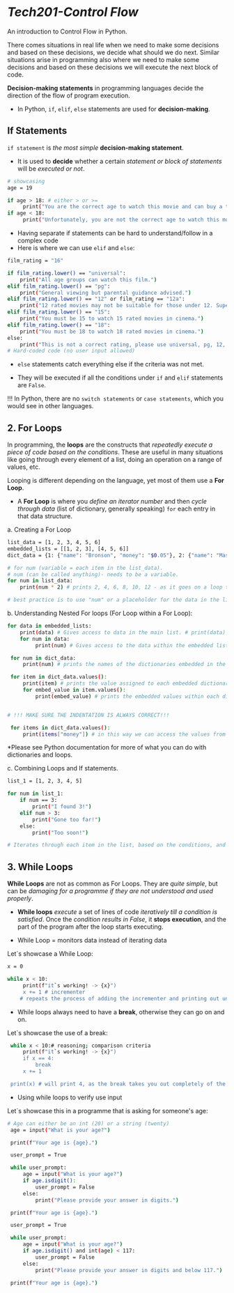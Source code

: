 # ***Tech201-Control Flow***
An introduction to Control Flow in Python.

There comes situations in real life when we need to make some decisions and based on these decisions, we decide what should we do next. Similar situations arise in programming also where we need to make some decisions and based on these decisions we will execute the next block of code. 

**Decision-making statements** in programming languages decide the direction of the flow of program execution. 

- In Python, `if`, `elif`, `else` statements are used for **decision-making**.

##  If Statements

`if statement` is *the most simple* **decision-making statement**. 

- It is used to **decide** whether a certain *statement or block of statements* will be *executed or not*.

```bash
# showcasing
age = 19

if age > 18: # either > or >=
     print("You are the correct age to watch this movie and can buy a ticket.") #clause
if age < 18:
     print("Unfortunately, you are not the correct age to watch this movie, and therefore, cannot buy a ticket.")
```
- Having separate if statements can be hard to understand/follow in a complex code
- Here is where we can use `elif` and `else`:
```bash
film_rating = "16"

if film_rating.lower() == "universal":
    print("All age groups can watch this film.")
elif film_rating.lower() == "pg":
    print("General viewing but parental guidance advised.")
elif film_rating.lower() == "12" or film_rating == "12a":
    print("12 rated movies may not be suitable for those under 12. Supervision is recommended.")
elif film_rating.lower() == "15":
    print("You must be 15 to watch 15 rated movies in cinema.")
elif film_rating.lower() == "18":
    print("You must be 18 to watch 18 rated movies in cinema.")
else:
    print("This is not a correct rating, please use universal, pg, 12, 15, 18")
# Hard-coded code (no user input allowed)
```
- `else` statements catch everything else if the criteria was not met. 

- They will be executed if all the conditions under `if` and `elif` statements are `False`.

!!! In Python, there are no `switch statements` or `case statements`, which you would see in other languages. 

## 2. For Loops

In programming, the **loops** are the constructs that *repeatedly execute a piece of code based on the conditions*. These are useful in many situations like going through every element of a list, doing an operation on a range of values, etc.

Looping is different depending on the language, yet most of them use a **For Loop**.

- A **For Loop** is where you *define an iterator number* and then *cycle through data* (list of dictionary, generally speaking) `for` each entry in that data structure.

a. Creating a For Loop
```bash
list_data = [1, 2, 3, 4, 5, 6]
embedded_lists = [[1, 2, 3], [4, 5, 6]]
dict_data = {1: {"name": "Bronson", "money": "$0.05"}, 2: {"name": "Masha", "money": "$3.66"}, 3: {"name": "Roscoe", "money": "$1.14"}}

# for num (variable = each item in the list_data).
# num (can be called anything)- needs to be a variable.
for num in list_data:
    print(num * 2) # prints 2, 4, 6, 8, 10, 12 - as it goes on a loop throughout the list, takes each entry in the list, and performs the action mentioned, which in this case is "*2".

# best practice is to use "num" or a placeholder for the data in the list (that makes sense depending on the data types within the list).
```

b. Understanding Nested For loops (For Loop within a For Loop):
```bash
for data in embedded_lists:
    print(data) # Gives access to data in the main list. # print(data) = data in a list
    for num in data:
         print(num) # Gives access to the data within the embedded lists.

 for num in dict_data:
     print(num) # prints the names of the dictionaries embedded in the main dictionary

 for item in dict_data.values():
     print(item) # prints the value assigned to each embedded dictionary within the main dictionary variable.
     for embed_value in item.values():
         print(embed_value) # prints the embedded values within each dictionary in the main dictionary - does not print out the keys, as we only asked for the values, which in dictionaries, are the data on the right.


# !!! MAKE SURE THE INDENTATION IS ALWAYS CORRECT!!!

 for items in dict_data.values():
     print(items["money"]) # in this way we can access the values from only a certain key within the dictionaries.
```

*Please see Python documentation for more of what you can do with dictionaries and loops.


c. Combining Loops and If statements.
```bash
list_1 = [1, 2, 3, 4, 5]

for num in list_1:
    if num == 3:
        print("I found 3!")
    elif num > 3:
        print("Gone too far!")
    else:
        print("Too soon!")

# Iterates through each item in the list, based on the conditions, and depending on which condition it fulfills, it prints the statement assigned as a result of fulfilling that specific condition.
```


## 3. While Loops

**While Loops** are not as common as For Loops. They are *quite simple*, but can be *damaging for a programme if they are not understood and used properly*.

- **While loops** *execute* a set of lines of code *iteratively* *till a condition is satisfied*. Once the *condition results in False*, it **stops execution**, and the part of the program after the loop starts executing.

- While Loop = monitors data instead of iterating data

Let`s showcase a While Loop:
```bash
x = 0

while x < 10:
     print(f"it`s working! -> {x}")
     x += 1 # incrementer
    # repeats the process of adding the incrementer and printing out until it gets to 10 (fulfills the while condition), and then it stops = monitoring.
```
- While loops always need to have a **break**, otherwise they can go on and on.

Let`s showcase the use of a break:
```bash
 while x < 10:# reasoning; comparison criteria
     print(f"it`s working! -> {x}")
     if x == 4:
         break
     x += 1

 print(x) # will print 4, as the break takes you out completely of the while loop!
```

-  Using while loops to verify use input

Let`s showcase this in a programme that is asking for someone's age:
```bash
# Age can either be an int (20) or a string (twenty)
 age = input("What is your age?")

 print(f"Your age is {age}.")

 user_prompt = True

 while user_prompt:
     age = input("What is your age?")
     if age.isdigit():
         user_prompt = False
     else:
         print("Please provide your answer in digits.")

 print(f"Your age is {age}.")
```
```bash
 user_prompt = True

 while user_prompt:
     age = input("What is your age?")
     if age.isdigit() and int(age) < 117:
         user_prompt = False
     else:
         print("Please provide your answer in digits and below 117.")

 print(f"Your age is {age}.")
```
